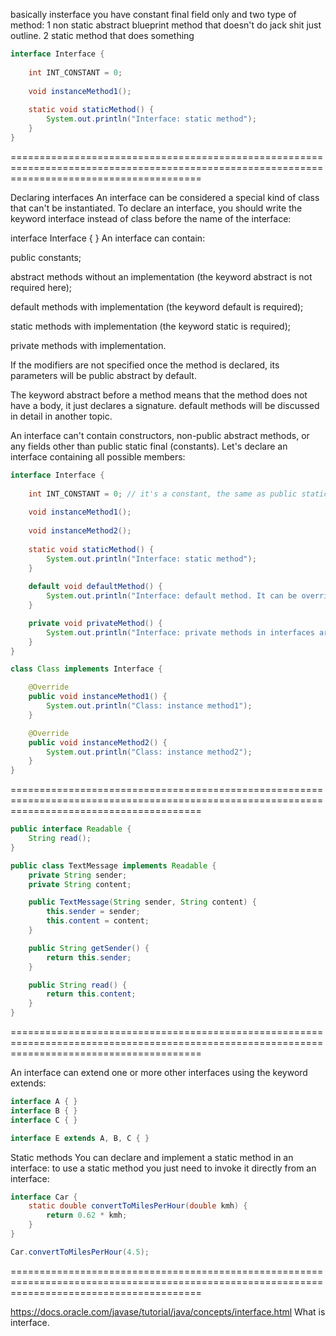 basically insterface you have constant final field only
and two type of method:
1 non static abstract blueprint method that doesn't do jack shit just outline.
2 static method that does something

```java
interface Interface {
        
    int INT_CONSTANT = 0; 
        
    void instanceMethod1();
                
    static void staticMethod() {
        System.out.println("Interface: static method");
    }
}
```










=============================================================================================================================================

Declaring interfaces
An interface can be considered a special kind of class that can't be instantiated. To declare an interface, you should write the keyword interface instead of class before the name of the interface:

interface Interface { }
An interface can contain:

public constants;

abstract methods without an implementation (the keyword abstract is not required here);

default methods with implementation (the keyword default is required);

static methods with implementation (the keyword static is required);

private methods with implementation.

If the modifiers are not specified once the method is declared, its parameters will be public abstract by default.

The keyword abstract before a method means that the method does not have a body, it just declares a signature. default methods will be discussed in detail in another topic.

An interface can't contain constructors, non-public abstract methods, or any fields other than public static final (constants). Let's declare an interface containing all possible members:

```java
interface Interface {
        
    int INT_CONSTANT = 0; // it's a constant, the same as public static final int INT_CONSTANT = 0
        
    void instanceMethod1();
        
    void instanceMethod2();
        
    static void staticMethod() {
        System.out.println("Interface: static method");
    }
        
    default void defaultMethod() {
        System.out.println("Interface: default method. It can be overridden");
    }

    private void privateMethod() {
        System.out.println("Interface: private methods in interfaces are acceptable but should have a body");
    }
}
```

```java
class Class implements Interface {

    @Override
    public void instanceMethod1() {
        System.out.println("Class: instance method1");
    }

    @Override
    public void instanceMethod2() {
        System.out.println("Class: instance method2");
    }
}
```
=============================================================================================================================================
```java
public interface Readable {
    String read();
}
```

```java
public class TextMessage implements Readable {
    private String sender;
    private String content;

    public TextMessage(String sender, String content) {
        this.sender = sender;
        this.content = content;
    }

    public String getSender() {
        return this.sender;
    }

    public String read() {
        return this.content;
    }
}
```
=============================================================================================================================================

An interface can extend one or more other interfaces using the keyword extends:

```java
interface A { }
interface B { }
interface C { }

interface E extends A, B, C { }
```

Static methods
You can declare and implement a static method in an interface: to use a static method you just need to invoke it directly from an interface:

```java
interface Car {
    static double convertToMilesPerHour(double kmh) {
        return 0.62 * kmh;
    }
}

Car.convertToMilesPerHour(4.5);
```
=============================================================================================================================================



https://docs.oracle.com/javase/tutorial/java/concepts/interface.html
What is interface.
